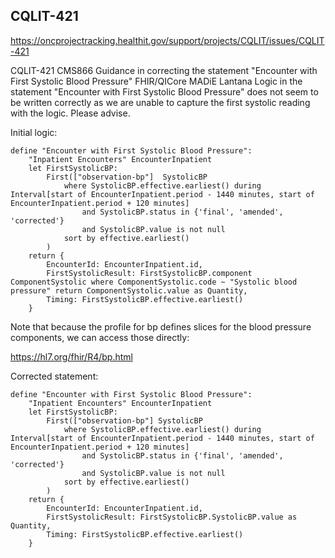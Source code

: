 ## CQLIT-421

https://oncprojectracking.healthit.gov/support/projects/CQLIT/issues/CQLIT-421

CQLIT-421 CMS866 Guidance in correcting the statement "Encounter with First Systolic Blood Pressure"  FHIR/QICore MADiE Lantana
Logic in the statement "Encounter with First Systolic Blood Pressure" does not seem to be written correctly as we are unable to capture the first systolic reading with the logic. Please advise. 

Initial logic:

```cql
define "Encounter with First Systolic Blood Pressure":
    "Inpatient Encounters" EncounterInpatient
    let FirstSystolicBP: 
        First(["observation-bp"]  SystolicBP
            where SystolicBP.effective.earliest() during Interval[start of EncounterInpatient.period - 1440 minutes, start of EncounterInpatient.period + 120 minutes] 
                and SystolicBP.status in {'final', 'amended', 'corrected'}
                and SystolicBP.value is not null
            sort by effective.earliest() 
        )
    return {
        EncounterId: EncounterInpatient.id,
        FirstSystolicResult: FirstSystolicBP.component ComponentSystolic where ComponentSystolic.code ~ "Systolic blood pressure" return ComponentSystolic.value as Quantity,
        Timing: FirstSystolicBP.effective.earliest()
    }
```

Note that because the profile for bp defines slices for the blood pressure components, we can access those directly:

https://hl7.org/fhir/R4/bp.html


Corrected statement:

```cql
define "Encounter with First Systolic Blood Pressure":
    "Inpatient Encounters" EncounterInpatient
    let FirstSystolicBP: 
        First(["observation-bp"] SystolicBP
            where SystolicBP.effective.earliest() during Interval[start of EncounterInpatient.period - 1440 minutes, start of EncounterInpatient.period + 120 minutes] 
                and SystolicBP.status in {'final', 'amended', 'corrected'}
                and SystolicBP.value is not null
            sort by effective.earliest() 
        )
    return {
        EncounterId: EncounterInpatient.id,
        FirstSystolicResult: FirstSystolicBP.SystolicBP.value as Quantity,
        Timing: FirstSystolicBP.effective.earliest()
    }
```

